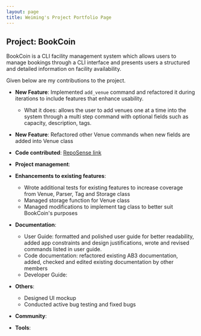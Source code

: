 ```yaml
---
layout: page
title: Weiming's Project Portfolio Page
---
```


## Project: BookCoin

BookCoin is a CLI facility management system which allows users to manage bookings through a CLI interface and presents users a structured and detailed information on facility availability.

Given below are my contributions to the project.

* **New Feature**: Implemented `add_venue` command and refactored it during iterations to include features that enhance usability.
    * What it does: allows the user to add venues one at a time into the system through a multi step command with optional fields such as capacity, description, tags.

* **New Feature**: Refactored other Venue commands when new fields are added into Venue class

* **Code contributed**: [RepoSense link](https://nus-cs2103-ay2021s2.github.io/tp-dashboard/?search=&sort=groupTitle&sortWithin=title&timeframe=commit&mergegroup=&groupSelect=groupByRepos&breakdown=true&checkedFileTypes=docs~functional-code~test-code~other&since=&tabOpen=true&tabType=authorship&tabAuthor=ming-00&tabRepo=AY2021S2-CS2103-W17-3%2Ftp%5Bmaster%5D&authorshipIsMergeGroup=false&authorshipFileTypes=docs~functional-code~test-code&authorshipIsBinaryFileTypeChecked=false)

* **Project management**:

* **Enhancements to existing features**:
    * Wrote additional tests for existing features to increase coverage from Venue, Parser, Tag and Storage class
    * Managed storage function for Venue class
    * Managed modifications to implement tag class to better suit BookCoin's purposes

* **Documentation**:
    * User Guide: formatted and polished user guide for better readability, added app constraints and design justifications, wrote and revised commands listed in user guide.
    * Code documentation: refactored existing AB3 documentation, added, checked and edited existing documentation by other members
    * Developer Guide:

* **Others**:
    * Designed UI mockup
    * Conducted active bug testing and fixed bugs

* **Community**:

* **Tools**:

